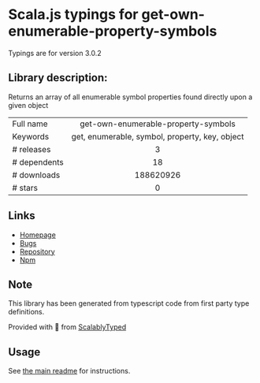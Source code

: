
# Scala.js typings for get-own-enumerable-property-symbols

Typings are for version 3.0.2

## Library description:
Returns an array of all enumerable symbol properties found directly upon a given object

|                    |                 |
| ------------------ | :-------------: |
| Full name          | get-own-enumerable-property-symbols |
| Keywords           | get, enumerable, symbol, property, key, object |
| # releases         | 3 |
| # dependents       | 18 |
| # downloads        | 188620926 |
| # stars            | 0 |

## Links
- [Homepage](https://github.com/mightyiam/get-own-enumerable-property-symbols#readme)
- [Bugs](https://github.com/mightyiam/get-own-enumerable-property-symbols/issues)
- [Repository](https://github.com/mightyiam/get-own-enumerable-property-symbols)
- [Npm](https://www.npmjs.com/package/get-own-enumerable-property-symbols)
    


## Note
This library has been generated from typescript code from first party type definitions.

Provided with :purple_heart: from [ScalablyTyped](https://github.com/oyvindberg/ScalablyTyped)

## Usage
See [the main readme](../../readme.md) for instructions.


